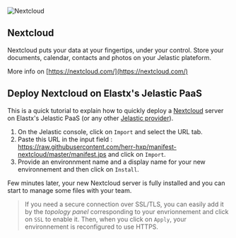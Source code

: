 ![Nextcloud](images/nextcloud-round.png)

## Nextcloud

Nextcloud puts your data at your fingertips, under your control.
Store your documents, calendar, contacts and photos on your Jelastic plateform.

More info on [https://nextcloud.com/](https://nextcloud.com/)

## Deploy Nextcloud on Elastx's Jelastic PaaS

This is a quick tutorial to explain how to quickly deploy a [Nextcloud](https://nextcloud.com/) server on Elastx's Jelastic PaaS (or any other [Jelastic provider](https://jelastic.cloud/)).

1. On the Jelastic console, click on `Import` and select the URL tab.
2. Paste this URL in the input field : https://raw.githubusercontent.com/herr-hxp/manifest-nextcloud/master/manifest.jps and click on `Import`.
3. Provide an environnment name and a display name for your new environnement and then click on `Install`.

Few minutes later, your new Nextcloud server is fully installed and you can start to manage some files with your team.

> If you need a secure connection over SSL/TLS, you can easily add it by the *topology panel* corresponding to your envrionnement and click on `SSL` to enable it. Then, when you click on `Apply`, your environnement is reconfigured to use HTTPS.
